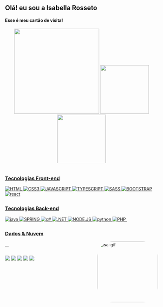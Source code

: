 ## Olá! eu sou a Isabella Rosseto

<h4> Esse é meu cartão de visita! </h4>

<div align="center">
  
  <img src= "https://user-images.githubusercontent.com/92994715/204154658-6bff992c-b733-43e0-a464-763a73bf8dbe.png" height = "280em"/>

  <a href="https://github.com/IsaRosseto">
  <img height="160em" src="https://github-readme-stats.vercel.app/api?username=IsaRosseto&show_icons=true&theme=vision-friendly-dark&include_all_commits=true&count_private=true"/>
  <img height="160em" src="https://github-readme-stats.vercel.app/api/top-langs/?username=IsaRosseto&layout=compact&langs_count=7&theme=vision-friendly-dark"/>
</div>
<div style="display: inline_block"><br>
  
  <h3> Tecnologias Front-end </h3>
     <img alt="HTML" src="https://img.shields.io/badge/HTML5-E34F26?style=for-the-badge&logo=html5&logoColor=white">
     <img alt="CSS3" src="https://img.shields.io/badge/CSS3-1572B6?style=for-the-badge&logo=css3&logoColor=white">
     <img alt="JAVASCRIPT" src="https://img.shields.io/badge/JavaScript-F7DF1E?style=for-the-badge&logo=javascript&logoColor=black">
     <img alt="TYPESCRIPT" src="https://img.shields.io/badge/TypeScript-007ACC?style=for-the-badge&logo=typescript&logoColor=white">
     <img alt="SASS" src="https://img.shields.io/badge/Sass-CC6699?style=for-the-badge&logo=sass&logoColor=white">
     <img alt="BOOTSTRAP" src="https://img.shields.io/badge/Bootstrap-563D7C?style=for-the-badge&logo=bootstrap&logoColor=white">
  <img alt="react" src="https://img.shields.io/badge/React-20232A?style=for-the-badge&logo=react&logoColor=61DAFB">
  
 <br> 
  
  ##
  
   <h3> Tecnologias Back-end </h3>
  <img alt="java" src="https://img.shields.io/badge/Java-ED8B00?style=for-the-badge&logo=java&logoColor=white">
  <img alt="SPRING" src="https://img.shields.io/badge/Spring-6DB33F?style=for-the-badge&logo=spring&logoColor=white">
  <img alt="c#" src="https://img.shields.io/badge/C%23-239120?style=for-the-badge&logo=c-sharp&logoColor=white">
  <img alt=".NET" src="https://img.shields.io/badge/.NET-5C2D91?style=for-the-badge&logo=.net&logoColor=white">
  <img alt="NODE.JS" src="https://img.shields.io/badge/Node.js-43853D?style=for-the-badge&logo=node.js&logoColor=white">
  <img alt="python " src="https://img.shields.io/badge/Python-14354C?style=for-the-badge&logo=python&logoColor=white">
  <img alt="PHP" src="https://img.shields.io/badge/PHP-777BB4?style=for-the-badge&logo=php&logoColor=white">
  <img alt="" src="https://img.shields.io/badge/React_Native-20232A?style=for-the-badge&logo=react&logoColor=61DAFB">
  
<br>
  
  ##
  
  <h3> Dados & Nuvem </h3>
   <img alt="" src="https://img.shields.io/badge/MySQL-00000F?style=for-the-badge&logo=mysql&logoColor=white">
    <img alt="" src="https://img.shields.io/badge/MongoDB-4EA94B?style=for-the-badge&logo=mongodb&logoColor=white">
    <img alt="" src="https://img.shields.io/badge/Amazon_AWS-FF9900?style=for-the-badge&logo=amazonaws&logoColor=white">
    <img alt="" src="https://img.shields.io/badge/Google_Cloud-4285F4?style=for-the-badge&logo=google-cloud&logoColor=white">
  

  <img align="right" alt="Isa-gif" height="200" style="border-radius:50px;" src="https://sdk.bitmoji.com/render/panel/10222622-100026757841_2-s5-v1.png?transparent=1&palette=1&scale=2">
</div>
  
  ##
 
<div> 
  <a href="https://instagram.com/Isavisieto" target="_blank"><img src="https://img.shields.io/badge/-Instagram-%23E4405F?style=for-the-badge&logo=instagram&logoColor=white" target="_blank"></a>
  <a href="mailto:isabellavs.rosseto@gmail.com"><img src="https://img.shields.io/badge/Gmail-D14836?style=for-the-badge&logo=gmail&logoColor=white" target="_blank"></a>
 <a href="https://www.linkedin.com/in/isabella-rosseto-748175245/"><img src="https://img.shields.io/badge/LinkedIn-0077B5?style=for-the-badge&logo=linkedin&logoColor=white" target="_blank"></a>
 <a href="https://t.me/IsabellaRosseto"><img src="https://img.shields.io/badge/Telegram-2CA5E0?style=for-the-badge&logo=telegram&logoColor=white" target="_blank"></a>
  <a href="https://discord.com/channels/@me/914666866029502476"> <img src="https://img.shields.io/badge/Discord-7289DA?style=for-the-badge&logo=discord&logoColor=white"/>



  
 
</div>
